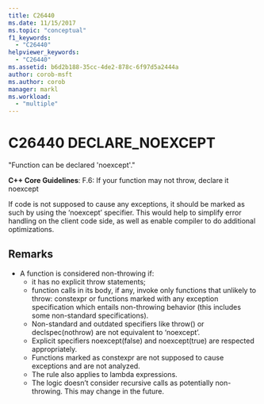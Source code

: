 ```yaml
---
title: C26440
ms.date: 11/15/2017
ms.topic: "conceptual"
f1_keywords:
  - "C26440"
helpviewer_keywords:
  - "C26440"
ms.assetid: b6d2b188-35cc-4de2-878c-6f97d5a2444a
author: corob-msft
ms.author: corob
manager: markl
ms.workload:
  - "multiple"
---
```

# C26440 DECLARE_NOEXCEPT
"Function can be declared 'noexcept'."

**C++ Core Guidelines**:
F.6: If your function may not throw, declare it noexcept

If code is not supposed to cause any exceptions, it should be marked as such by using the ‘noexcept’ specifier. This would help to simplify error handling on the client code side, as well as enable compiler to do additional optimizations.

## Remarks
- A function is considered non-throwing if:
  - it has no explicit throw statements;
  - function calls in its body, if any, invoke only functions that unlikely to throw: constexpr or functions marked with any exception specification which entails non-throwing behavior (this includes some non-standard specifications).
  - Non-standard and outdated specifiers like throw() or declspec(nothrow) are not equivalent to ‘noexcept’.
  - Explicit specifiers noexcept(false) and noexcept(true) are respected appropriately.
  - Functions marked as constexpr are not supposed to cause exceptions and are not analyzed.
  - The rule also applies to lambda expressions.
  - The logic doesn’t consider recursive calls as potentially non-throwing. This may change in the future.
